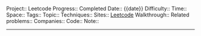 Project:: Leetcode
Progress:: Completed
Date:: {{date}}
Difficulty:: 
Time:: 
Space:: 
Tags:: 
Topic:: 
Techniques:: 
Sites:: [Leetcode]()
Walkthrough:: 
Related problems:: 
Companies:: 
Code:: 
Note:: 

---
